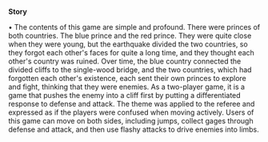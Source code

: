 **Story**

• The contents of this game are simple and profound. There were princes of both countries. The blue prince and the red prince. They were quite close when they were young, but the earthquake divided the two countries, so they forgot each other's faces for quite a long time, and they thought each other's country was ruined. Over time, the blue country connected the divided cliffs to the single-wood bridge, and the two countries, which had forgotten each other's existence, each sent their own princes to explore and fight, thinking that they were enemies.
As a two-player game, it is a game that pushes the enemy into a cliff first by putting a differentiated response to defense and attack.
The theme was applied to the referee and expressed as if the players were confused when moving actively.
Users of this game can move on both sides, including jumps, collect gages through defense and attack, and then use flashy attacks to drive enemies into limbs.

